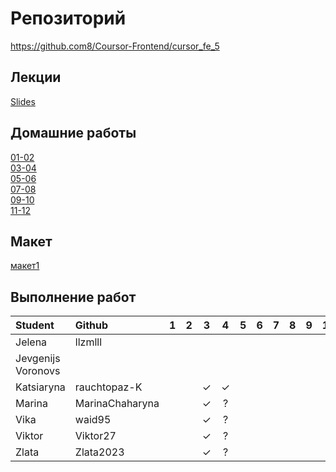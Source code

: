 # Репозиторий
https://github.com8/Coursor-Frontend/cursor_fe_5  

## Лекции
[Slides](https://github.com/Coursor-Frontend/cursor_fe_5/blob/main/Lesson/3/HTML-CSS.pdf)  


## Домашние работы 

[01-02](https://github.com/Coursor-Frontend/cursor_fe_5/blob/main/Homeworks/Homework/01-02/HOMEWORK.md)  
[03-04](https://github.com/Coursor-Frontend/cursor_fe_5/blob/main/Homeworks/Homework/03-04/HOMEWORK.md)  
[05-06](https://github.com/Coursor-Frontend/cursor_fe_5/blob/main/Homeworks/Homework/05-06/HOMEWORK.md)  
[07-08]()  
[09-10]()  
[11-12]()  

## Макет
[макет1](https://www.figma.com/file/uBVvw9W4EwmcqLciklQOuw/Freebie---Gift-Store-Website-Template?node-id=0-1&t=F5Nc4bL1yQtIQswX-0) 
 
## Выполнение работ
| Student               | Github           | 1 | 2 | 3 | 4 | 5 | 6 | 7 | 8 | 9 | 10 | 11 | 12 |
| :-------------------- | :--------------- |:-:|:-:|:-:|:-:|:-:|:-:|:-:|:-:|:-:|:--:|:--:|:--:|
| Jelena                | llzmlll          |   |   |   |   |   |   |   |   |   |    |    |    |
| Jevgenijs Voronovs    |                  |   |   |   |   |   |   |   |   |   |    |    |    |
| Katsiaryna            | rauchtopaz-K     |   |   | ✓ | ✓ |   |   |   |   |   |    |    |    |
| Marina                | MarinaChaharyna  |   |   | ✓ | ? |   |   |   |   |   |    |    |    |
| Vika                  | waid95           |   |   | ✓ | ? |   |   |   |   |   |    |    |    |
| Viktor                | Viktor27         |   |   | ✓ | ? |   |   |   |   |   |    |    |    |
| Zlata                 | Zlata2023        |   |   | ✓ | ? |   |   |   |   |   |    |    |    |

